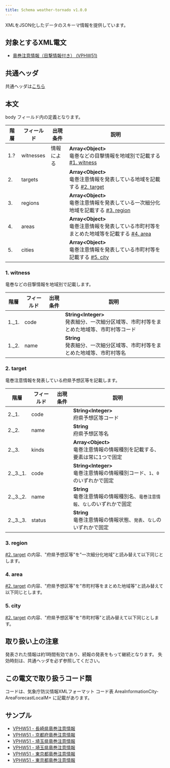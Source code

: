```yaml
---
title: Schema weather-tornado v1.0.0
---
```


XMLをJSON化したデータのスキーマ情報を提供しています。

## 対象とするXML電文

* [竜巻注意情報（目撃情報付き） (VPHW51)](/docs/telegrams/we02521.md)

## 共通ヘッダ

共通ヘッダは[こちら](/docs/reference/conversion/json/index.md#schema-head)

## 本文

body フィールド内の定義となります。

| 階層 | フィールド | 出現条件 | 説明 | 
| -- | -- | -- | -- | 
| 1.? | witnesses | 情報による | **Array<Object\>**<br/> 竜巻などの目撃情報を地域別で記載する [#1. witness](#1-witness) |
| 2. | targets |  | **Array<Object\>**<br/> 竜巻注意情報を発表している地域を記載する [#2. target](#2-target)  |
| 3. | regions |  | **Array<Object\>**<br/> 竜巻注意情報を発表している一次細分化地域を記載する [#3. region](#3-region)  |
| 4. | areas |  | **Array<Object\>**<br/> 竜巻注意情報を発表している市町村等をまとめた地域等を記載する [#4. area](#4-area)  |
| 5. | cities |  | **Array<Object\>**<br/> 竜巻注意情報を発表している市町村等を記載する [#5. city](#5-city)  |

### 1. witness

竜巻などの目撃情報を地域別で記載します。

| 階層 | フィールド | 出現条件 | 説明 |
| -- | -- | -- | -- |
| 1._1. | code | | **String<Integer\>**<br/> 発表細分、一次細分区域等、市町村等をまとめた地域等、市町村等コード |
| 1._2. | name | | **String**<br/> 発表細分、一次細分区域等、市町村等をまとめた地域等、市町村等名 |

### 2. target

竜巻注意情報を発表している府県予想区等を記載します。

| 階層 | フィールド | 出現条件 | 説明 |
| -- | -- | -- | -- |
| 2._1. | code | | **String<Integer\>**<br/> 府県予想区等コード |
| 2._2. | name | | **String**<br/> 府県予想区等名 |
| 2._3. | kinds |  | **Array<Object\>**<br/> 竜巻注意情報の情報種別を記載する、要素は常に1つで固定 |
| 2._3._1. | code |  | **String<Integer\>**<br/> 竜巻注意情報の情報種別コード、`1`、`0`のいずれかで固定 |
| 2._3._2. | name |  | **String**<br/> 竜巻注意情報の情報種別名、`竜巻注意情報`、`なし`のいずれかで固定 |
| 2._3._3. | status |  | **String**<br/> 竜巻注意情報の情報状態、`発表`、`なし`のいずれかで固定 |

### 3. region

[#2. target](#2-target) の内容、"府県予想区等"を"一次細分化地域"と読み替えて以下同じとします。

### 4. area

[#2. target](#2-target) の内容、"府県予想区等"を"市町村等をまとめた地域等"と読み替えて以下同じとします。

### 5. city

[#2. target](#2-target) の内容、"府県予想区等"を"市町村等"と読み替えて以下同じとします。


## 取り扱い上の注意

発表された情報は約1時間有効であり、続報の発表をもって継続となります。 失効時刻は、共通ヘッダを必ず参照してください。

## この電文で取り扱うコード類

コードは、気象庁防災情報XMLフォーマット コード表 AreaInformationCity-AreaForecastLocalM+ に記載があります。

## サンプル

* [VPHW51 - 長崎県竜巻注意情報](https://sample.dmdata.jp/conversion/json/schema/weather-tornado/vphw51_jpfe_20140212132600.json)
* [VPHW51 - 京都府竜巻注意情報](https://sample.dmdata.jp/conversion/json/schema/weather-tornado/vphw51_jpoa_20140212132200.json)
* [VPHW51 - 埼玉県竜巻注意情報](https://sample.dmdata.jp/conversion/json/schema/weather-tornado/vphw51_jptc_20150717092100.json)
* [VPHW51 - 埼玉県竜巻注意情報](https://sample.dmdata.jp/conversion/json/schema/weather-tornado/vphw51_jptc_20150717092101.json)
* [VPHW51 - 東京都竜巻注意情報](https://sample.dmdata.jp/conversion/json/schema/weather-tornado/vphw51_rjtd_20140212131900.json)
* [VPHW51 - 東京都竜巻注意情報](https://sample.dmdata.jp/conversion/json/schema/weather-tornado/vphw51_rjtd_20140212133600.json)
